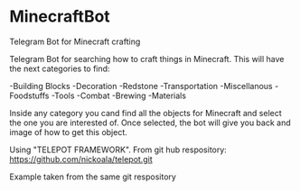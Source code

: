 # MinecraftBot
Telegram Bot for Minecraft crafting

Telegram Bot for searching how to craft things in Minecraft. This will have the next categories to find:

-Building Blocks
-Decoration
-Redstone
-Transportation
-Miscellanous
-Foodstuffs
-Tools
-Combat
-Brewing
-Materials

Inside any category you cand find all the objects for Minecraft and select
the one you are interested of. Once selected, the bot will give you back
and image of how to get this object.


Using "TELEPOT FRAMEWORK". From git hub respository: https://github.com/nickoala/telepot.git

Example taken from the same git respository 
